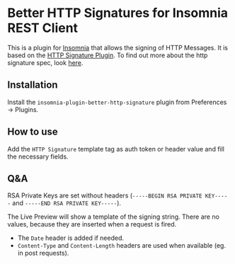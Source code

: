 #  Better HTTP Signatures for Insomnia REST Client

This is a plugin for [Insomnia](https://insomnia.rest/) that allows the signing of HTTP Messages.
It is based on the [HTTP Signature Plugin](https://github.com/adnsio/insomnia-plugin-http-signature#readme).
To find out more about the http signature spec, look [here](https://tools.ietf.org/html/draft-cavage-http-signatures-10).

##  Installation

Install the `insomnia-plugin-better-http-signature` plugin from Preferences -> Plugins.

##  How to use

Add the `HTTP Signature` template tag as auth token or header value and fill the necessary fields.

##  Q&A

RSA Private Keys are set without headers (`-----BEGIN RSA PRIVATE KEY-----` and `-----END RSA PRIVATE KEY-----`).

The Live Preview will show a template of the signing string. There are no values, because they are inserted when a request is fired.

-  The `Date` header is added if needed.
-  `Content-Type` and `Content-Length` headers are used when available (eg. in post requests).
